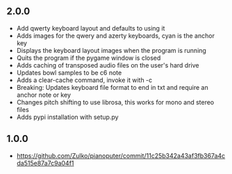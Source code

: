 ## 2.0.0
- Add qwerty keyboard layout and defaults to using it
- Adds images for the qwery and azerty keyboards, cyan is the anchor key
- Displays the keyboard layout images when the program is running
- Quits the program if the pygame window is closed
- Adds caching of transposed audio files on the user's hard drive
- Updates bowl samples to be c6 note
- Adds a clear-cache command, invoke it with -c
- Breaking: Updates keyboard file format to end in txt and require an anchor note or key
- Changes pitch shifting to use librosa, this works for mono and stereo files
- Adds pypi installation with setup.py

## 1.0.0
- https://github.com/Zulko/pianoputer/commit/11c25b342a43af3fb367a4cda515e87a7c9a04f1
